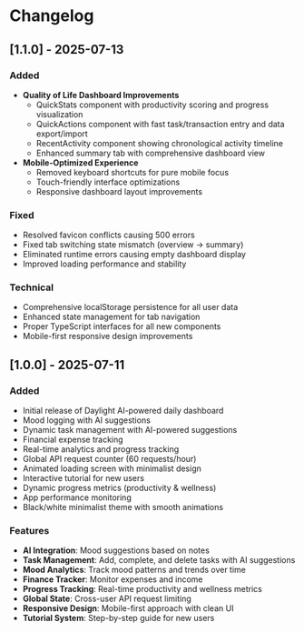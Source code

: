 # Changelog

## [1.1.0] - 2025-07-13

### Added
- **Quality of Life Dashboard Improvements**
  - QuickStats component with productivity scoring and progress visualization
  - QuickActions component with fast task/transaction entry and data export/import
  - RecentActivity component showing chronological activity timeline
  - Enhanced summary tab with comprehensive dashboard view
- **Mobile-Optimized Experience**
  - Removed keyboard shortcuts for pure mobile focus
  - Touch-friendly interface optimizations
  - Responsive dashboard layout improvements

### Fixed
- Resolved favicon conflicts causing 500 errors
- Fixed tab switching state mismatch (overview → summary)
- Eliminated runtime errors causing empty dashboard display
- Improved loading performance and stability

### Technical
- Comprehensive localStorage persistence for all user data
- Enhanced state management for tab navigation
- Proper TypeScript interfaces for all new components
- Mobile-first responsive design improvements

## [1.0.0] - 2025-07-11

### Added
- Initial release of Daylight AI-powered daily dashboard
- Mood logging with AI suggestions
- Dynamic task management with AI-powered suggestions
- Financial expense tracking
- Real-time analytics and progress tracking
- Global API request counter (60 requests/hour)
- Animated loading screen with minimalist design
- Interactive tutorial for new users
- Dynamic progress metrics (productivity & wellness)
- App performance monitoring
- Black/white minimalist theme with smooth animations

### Features
- **AI Integration**: Mood suggestions based on notes
- **Task Management**: Add, complete, and delete tasks with AI suggestions
- **Mood Analytics**: Track mood patterns and trends over time
- **Finance Tracker**: Monitor expenses and income
- **Progress Tracking**: Real-time productivity and wellness metrics
- **Global State**: Cross-user API request limiting
- **Responsive Design**: Mobile-first approach with clean UI
- **Tutorial System**: Step-by-step guide for new users
